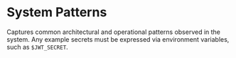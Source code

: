 # System Patterns

Captures common architectural and operational patterns observed in the system. Any example secrets must be expressed via environment variables, such as `$JWT_SECRET`.
